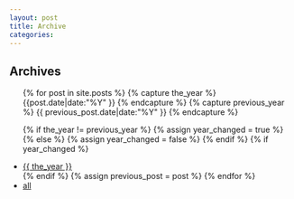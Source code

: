 ```yaml
---
layout: post
title: Archive
categories:
---
```

<h2>Archives</h2>
<ul>
{% for post in site.posts %}
{% capture the_year %}
{{post.date|date:"%Y" }}
{% endcapture %}
{% capture previous_year %}
{{ previous_post.date|date:"%Y" }}
{% endcapture %}

{% if the_year != previous_year %}
{% assign year_changed = true %}
{% else %}
{% assign year_changed = false %}
{% endif %}
{% if year_changed %}
<li><a href="{{ site.url }}/pages/archives/{{the_year |strip_newlines}}/">{{ the_year }}</a></li>
{% endif %}
{% assign previous_post = post %}
{% endfor %}

<li><a href="{{ site.url }}/pages/archives/all/">all</a></li>
</ul>